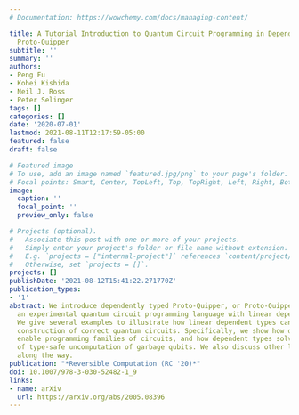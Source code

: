 ```yaml
---
# Documentation: https://wowchemy.com/docs/managing-content/

title: A Tutorial Introduction to Quantum Circuit Programming in Dependently Typed
  Proto-Quipper
subtitle: ''
summary: ''
authors:
- Peng Fu
- Kohei Kishida
- Neil J. Ross
- Peter Selinger
tags: []
categories: []
date: '2020-07-01'
lastmod: 2021-08-11T12:17:59-05:00
featured: false
draft: false

# Featured image
# To use, add an image named `featured.jpg/png` to your page's folder.
# Focal points: Smart, Center, TopLeft, Top, TopRight, Left, Right, BottomLeft, Bottom, BottomRight.
image:
  caption: ''
  focal_point: ''
  preview_only: false

# Projects (optional).
#   Associate this post with one or more of your projects.
#   Simply enter your project's folder or file name without extension.
#   E.g. `projects = ["internal-project"]` references `content/project/deep-learning/index.md`.
#   Otherwise, set `projects = []`.
projects: []
publishDate: '2021-08-12T15:41:22.271770Z'
publication_types:
- '1'
abstract: We introduce dependently typed Proto-Quipper, or Proto-Quipper-D for short,
  an experimental quantum circuit programming language with linear dependent types.
  We give several examples to illustrate how linear dependent types can help in the
  construction of correct quantum circuits. Specifically, we show how dependent types
  enable programming families of circuits, and how dependent types solve the problem
  of type-safe uncomputation of garbage qubits. We also discuss other language features
  along the way.
publication: "*Reversible Computation (RC '20)*"
doi: 10.1007/978-3-030-52482-1_9
links:
- name: arXiv
  url: https://arxiv.org/abs/2005.08396
---
```

